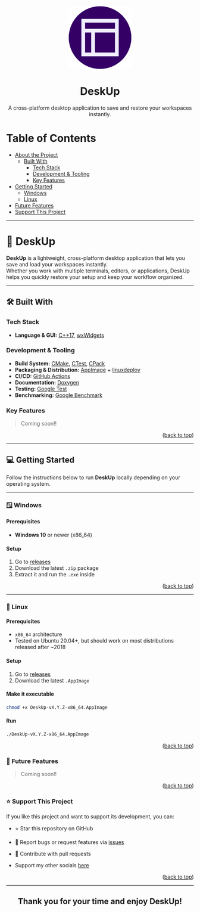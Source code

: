 <a name="readme-top"></a>
<div align="center">
  <img src="./assets/DeskUp-512x512.png" alt="DeskUp Logo" width="170" height="auto" />
  <br/>

  <h1>DeskUp</h1>
  <p>A cross-platform desktop application to save and restore your workspaces instantly.</p>
</div>

<!-- TABLE OF CONTENTS -->

# Table of Contents
- [About the Project](#about-project)
  - [Built With](#built-with)
    - [Tech Stack](#tech-stack)
    - [Development & Tooling](#development-tooling)
    - [Key Features](#key-features)
- [Getting Started](#getting-started)
  - [Windows](#windows)
  - [Linux](#linux)
- [Future Features](#future-features)
- [Support This Project](#support)
---

# 📖 DeskUp <a name="about-project"></a>

**DeskUp** is a lightweight, cross-platform desktop application that lets you save and load your workspaces instantly.  
Whether you work with multiple terminals, editors, or applications, DeskUp helps you quickly restore your setup and keep your workflow organized.  

---

## 🛠 Built With <a name="built-with"></a>

### Tech Stack <a name="tech-stack"></a>
- **Language & GUI:** [C++17](https://isocpp.org/), [wxWidgets](https://www.wxwidgets.org/)  

### Development & Tooling <a name="development-tooling"></a>
- **Build System:** [CMake](https://cmake.org/), [CTest](https://cmake.org/cmake/help/latest/manual/ctest.1.html), [CPack](https://cmake.org/cmake/help/latest/module/CPack.html)  
- **Packaging & Distribution:** [AppImage](https://appimage.org/) + [linuxdeploy](https://github.com/linuxdeploy/linuxdeploy)  
- **CI/CD:** [GitHub Actions](https://github.com/features/actions)  
- **Documentation:** [Doxygen](https://www.doxygen.nl/)  
- **Testing:** [Google Test](https://github.com/google/googletest)  
- **Benchmarking:** [Google Benchmark](https://github.com/google/benchmark)

### Key Features <a name="key-features"></a>

> Coming soon!!

<p align="right">(<a href="#readme-top">back to top</a>)</p>

---

## 💻 Getting Started <a name="getting-started"></a>

Follow the instructions below to run **DeskUp** locally depending on your operating system.  

---

### 🪟 Windows <a name="windows"></a>

#### Prerequisites
- **Windows 10** or newer (x86_64)

#### Setup
1. Go to [releases](https://www.github.com/NicolasSerranoGarcia/DeskUp/releases)  
2. Download the latest `.zip` package  
3. Extract it and run the `.exe` inside  

<p align="right">(<a href="#readme-top">back to top</a>)</p>

---

### 🐧 Linux <a name="linux"></a>

#### Prerequisites
- `x86_64` architecture  
- Tested on Ubuntu 20.04+, but should work on most distributions released after ~2018

#### Setup
1. Go to [releases](https://www.github.com/NicolasSerranoGarcia/DeskUp/releases)  
2. Download the latest `.AppImage`  

#### Make it executable

```bash
chmod +x DeskUp-vX.Y.Z-x86_64.AppImage
```

#### Run

```bash
./DeskUp-vX.Y.Z-x86_64.AppImage
```

<p align="right">(<a href="#readme-top">back to top</a>)</p>

### 🔭 Future Features <a name="future-features"></a>

> Coming soon!!

<p align="right">(<a href="#readme-top">back to top</a>)</p>

### ⭐️ Support This Project <a name="support"></a>

If you like this project and want to support its development, you can:

- ⭐️ Star this repository on GitHub

- 🐛 Report bugs or request features via [issues](https://github.com/NicolasSerranoGarcia/DeskUp/issues)

- 🤝 Contribute with pull requests

- Support my other socials [here](linktr.ee/NicolasSerrano) 

<p align="right">(<a href="#readme-top">back to top</a>)</p>

---

<div align="center"><h2>Thank you for your time and enjoy DeskUp!</h2></div>
